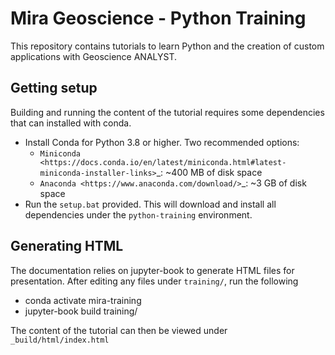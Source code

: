 # Mira Geoscience - Python Training

This repository contains tutorials to learn Python and the creation of custom applications with Geoscience ANALYST.

## Getting setup

Building and running the content of the tutorial requires some dependencies that can installed with conda.

- Install Conda for Python 3.8 or higher. Two recommended options:
    - `Miniconda <https://docs.conda.io/en/latest/miniconda.html#latest-miniconda-installer-links>`_: ~400 MB of disk space
    - `Anaconda <https://www.anaconda.com/download/>`_: ~3 GB of disk space
- Run the `setup.bat` provided. This will download and install all dependencies under the `python-training` environment.


## Generating HTML

The documentation relies on jupyter-book to generate HTML files for presentation. After editing any files under `training/`, run the following
- conda activate mira-training
- jupyter-book build training/

The content of the tutorial can then be viewed under `_build/html/index.html`

